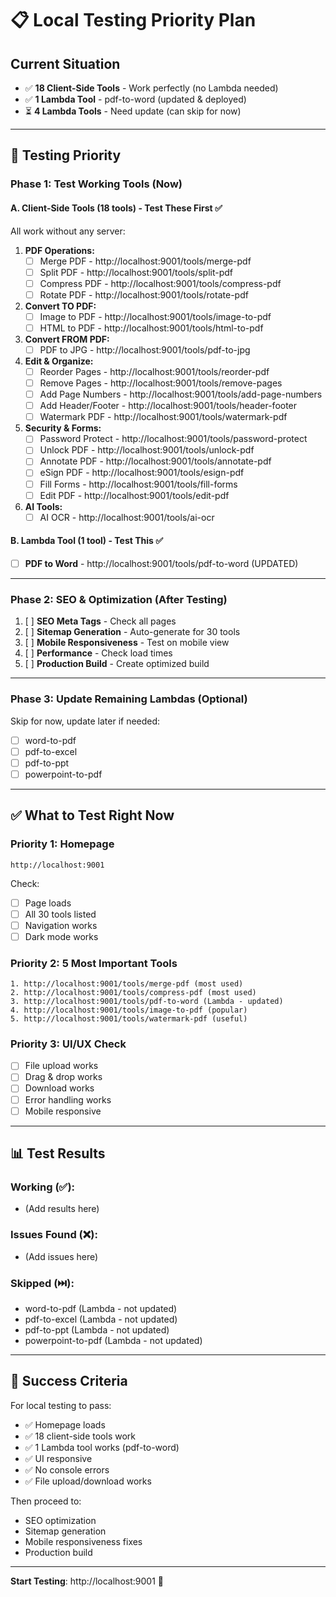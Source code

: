 # 📋 Local Testing Priority Plan

## Current Situation
- ✅ **18 Client-Side Tools** - Work perfectly (no Lambda needed)
- ✅ **1 Lambda Tool** - pdf-to-word (updated & deployed)
- ⏳ **4 Lambda Tools** - Need update (can skip for now)

---

## 🎯 Testing Priority

### Phase 1: Test Working Tools (Now)

#### A. Client-Side Tools (18 tools) - Test These First ✅
All work without any server:

1. **PDF Operations:**
   - [ ] Merge PDF - http://localhost:9001/tools/merge-pdf
   - [ ] Split PDF - http://localhost:9001/tools/split-pdf
   - [ ] Compress PDF - http://localhost:9001/tools/compress-pdf
   - [ ] Rotate PDF - http://localhost:9001/tools/rotate-pdf

2. **Convert TO PDF:**
   - [ ] Image to PDF - http://localhost:9001/tools/image-to-pdf
   - [ ] HTML to PDF - http://localhost:9001/tools/html-to-pdf

3. **Convert FROM PDF:**
   - [ ] PDF to JPG - http://localhost:9001/tools/pdf-to-jpg

4. **Edit & Organize:**
   - [ ] Reorder Pages - http://localhost:9001/tools/reorder-pdf
   - [ ] Remove Pages - http://localhost:9001/tools/remove-pages
   - [ ] Add Page Numbers - http://localhost:9001/tools/add-page-numbers
   - [ ] Add Header/Footer - http://localhost:9001/tools/header-footer
   - [ ] Watermark PDF - http://localhost:9001/tools/watermark-pdf

5. **Security & Forms:**
   - [ ] Password Protect - http://localhost:9001/tools/password-protect
   - [ ] Unlock PDF - http://localhost:9001/tools/unlock-pdf
   - [ ] Annotate PDF - http://localhost:9001/tools/annotate-pdf
   - [ ] eSign PDF - http://localhost:9001/tools/esign-pdf
   - [ ] Fill Forms - http://localhost:9001/tools/fill-forms
   - [ ] Edit PDF - http://localhost:9001/tools/edit-pdf

6. **AI Tools:**
   - [ ] AI OCR - http://localhost:9001/tools/ai-ocr

#### B. Lambda Tool (1 tool) - Test This ✅
- [ ] **PDF to Word** - http://localhost:9001/tools/pdf-to-word (UPDATED)

---

### Phase 2: SEO & Optimization (After Testing)

1. [ ] **SEO Meta Tags** - Check all pages
2. [ ] **Sitemap Generation** - Auto-generate for 30 tools
3. [ ] **Mobile Responsiveness** - Test on mobile view
4. [ ] **Performance** - Check load times
5. [ ] **Production Build** - Create optimized build

---

### Phase 3: Update Remaining Lambdas (Optional)

Skip for now, update later if needed:
- [ ] word-to-pdf
- [ ] pdf-to-excel  
- [ ] pdf-to-ppt
- [ ] powerpoint-to-pdf

---

## ✅ What to Test Right Now

### Priority 1: Homepage
```
http://localhost:9001
```
Check:
- [ ] Page loads
- [ ] All 30 tools listed
- [ ] Navigation works
- [ ] Dark mode works

### Priority 2: 5 Most Important Tools
```
1. http://localhost:9001/tools/merge-pdf (most used)
2. http://localhost:9001/tools/compress-pdf (most used)
3. http://localhost:9001/tools/pdf-to-word (Lambda - updated)
4. http://localhost:9001/tools/image-to-pdf (popular)
5. http://localhost:9001/tools/watermark-pdf (useful)
```

### Priority 3: UI/UX Check
- [ ] File upload works
- [ ] Drag & drop works
- [ ] Download works
- [ ] Error handling works
- [ ] Mobile responsive

---

## 📊 Test Results

### Working (✅):
- (Add results here)

### Issues Found (❌):
- (Add issues here)

### Skipped (⏭️):
- word-to-pdf (Lambda - not updated)
- pdf-to-excel (Lambda - not updated)
- pdf-to-ppt (Lambda - not updated)
- powerpoint-to-pdf (Lambda - not updated)

---

## 🎯 Success Criteria

For local testing to pass:
- ✅ Homepage loads
- ✅ 18 client-side tools work
- ✅ 1 Lambda tool works (pdf-to-word)
- ✅ UI responsive
- ✅ No console errors
- ✅ File upload/download works

Then proceed to:
- SEO optimization
- Sitemap generation
- Mobile responsiveness fixes
- Production build

---

**Start Testing**: http://localhost:9001 🚀









